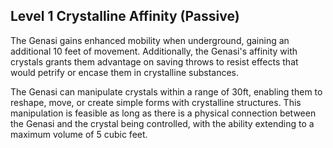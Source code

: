 ## Level 1 Crystalline Affinity (Passive)
The Genasi gains enhanced mobility when underground, gaining an additional 10 feet of movement. 
Additionally, the Genasi's affinity with crystals grants them advantage on saving throws to resist effects that would petrify or encase them in crystalline substances.

The Genasi can manipulate crystals within a range of 30ft, enabling them to reshape, move, or create simple forms with crystalline structures. This manipulation is feasible as long as there is a physical connection between the Genasi and the crystal being controlled, with the ability extending to a maximum volume of 5 cubic feet.